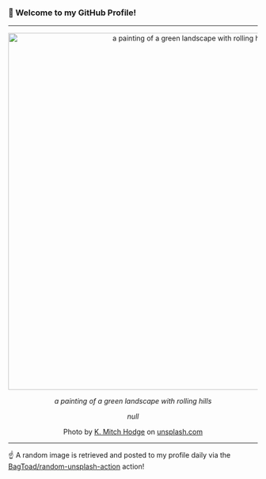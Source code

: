 ### 👋 Welcome to my GitHub Profile!

----

<div align="center">
  <img width="720" src="https://images.unsplash.com/photo-1564422304978-635465d3d5f5?crop=entropy&cs=tinysrgb&fit=max&fm=jpg&ixid=M3w1NTI0OTR8MHwxfHJhbmRvbXx8fHx8fHx8fDE3NDc4MDgwODR8&ixlib=rb-4.1.0&q=80&w=1080" alt="a painting of a green landscape with rolling hills">
  
  <em>a painting of a green landscape with rolling hills</em>
  
  <em>null</em>
  
  Photo by [K. Mitch Hodge](https://www.facebook.com/K.MitchHodgePhotos/) on [unsplash.com](https://unsplash.com/)
</div>

----

☝️ A random image is retrieved and posted to my profile daily via the [BagToad/random-unsplash-action](https://github.com/BagToad/random-unsplash-action) action!
